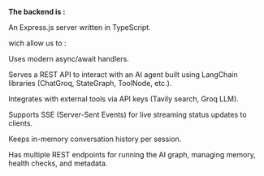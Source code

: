 **The backend is :**

An Express.js server written in TypeScript.


wich allow us to : 


Uses modern async/await handlers.

Serves a REST API to interact with an AI agent built using LangChain libraries (ChatGroq, StateGraph, ToolNode, etc.).

Integrates with external tools via API keys (Tavily search, Groq LLM).

Supports SSE (Server-Sent Events) for live streaming status updates to clients.

Keeps in-memory conversation history per session.

Has multiple REST endpoints for running the AI graph, managing memory, health checks, and metadata.